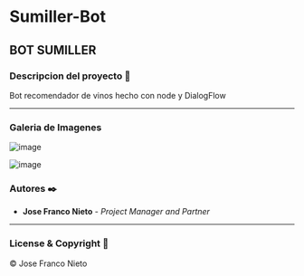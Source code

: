 # Sumiller-Bot

## BOT SUMILLER
                                          

### Descripcion del proyecto 🚀 

Bot recomendador de vinos hecho con node y DialogFlow

---

### Galeria de Imagenes


![image](https://user-images.githubusercontent.com/55087820/94054766-5477ef00-fddc-11ea-9cf1-1235802c39ea.png)

![image](https://user-images.githubusercontent.com/55087820/94054644-301c1280-fddc-11ea-832e-2dcfe520332d.png)

### Autores ✒️

* **Jose Franco Nieto** - *Project Manager and Partner* 

---
### License & Copyright 📄
© Jose Franco Nieto

